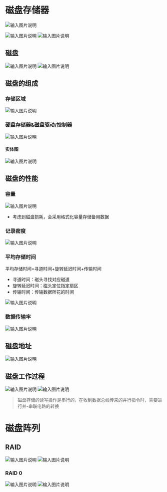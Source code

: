

# 磁盘存储器
![输入图片说明](/imgs/2025-08-06/A80FTKYJX2XzaSEa.png)

![输入图片说明](/imgs/2025-08-06/aV1GjXf3slfrLv32.png)
![输入图片说明](/imgs/2025-08-06/ooHCKHxDxAEJSZla.png)

## 磁盘
![输入图片说明](/imgs/2025-08-06/rPdqMo3X6nrpI2Oq.png)
![输入图片说明](/imgs/2025-08-09/obqOtIbdfxt024RD.png)

## 磁盘的组成
### 存储区域
![输入图片说明](/imgs/2025-08-09/ezYQQb8cufkaSNYi.png)
### 硬盘存储器&磁盘驱动/控制器
![输入图片说明](/imgs/2025-08-09/fXP88V46qi6liQKS.png)

#### 实体图
![输入图片说明](/imgs/2025-08-09/mzUouFYDg8LOhsK2.png)

## 磁盘的性能
### 容量
![输入图片说明](/imgs/2025-08-09/fkjz2wMq7g7MeYPL.png)
- 考虑到磁盘损耗，会采用格式化容量存储备用数据

### 记录密度
![输入图片说明](/imgs/2025-08-09/fLJWR24bgmeDRPVG.png)

### 平均存储时间
平均存储时间=寻道时间+旋转延迟时间+传输时间
- 寻道时间：磁头寻找对应磁道
- 旋转延迟时间：磁头定位指定扇区
- 传输时间：传输数据所花的时间

![输入图片说明](/imgs/2025-08-09/T6sZ2wMuiK7DMOZ7.png)

### 数据传输率
![输入图片说明](/imgs/2025-08-09/nBsbObxhHagZvHeU.png)

## 磁盘地址
![输入图片说明](/imgs/2025-08-09/YpZebitMnRi1p4PT.png)

## 磁盘工作过程
![输入图片说明](/imgs/2025-08-09/tDyvFpFXWrqeZ0h0.png)
![输入图片说明](/imgs/2025-08-09/ooh58kBVPRhDCiNK.png)
>磁盘存储的读写操作是串行的，在收到数据总线传来的并行指令时，需要进行并-串联电路的转换

# 磁盘阵列
## RAID
![输入图片说明](/imgs/2025-08-09/9v41di6hKIt2q509.png)
![输入图片说明](/imgs/2025-08-09/daOX19kMjrOlKNqY.png)
### RAID 0
![输入图片说明](/imgs/2025-08-09/AI8OyUs7ZtbrMKDG.png)
![输入图片说明](/imgs/2025-08-09/S1ChYNtuECLnBjsE.png)
<!--stackedit_data:
eyJoaXN0b3J5IjpbLTE0MTM4NjM2ODgsLTE2ODAzODMxNTFdfQ
==
-->